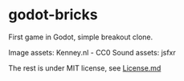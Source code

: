 # godot-bricks

First game in Godot, simple breakout clone.

Image assets: Kenney.nl - CC0
Sound assets: jsfxr

The rest is under MIT license, see [License.md](./LICENSE.md)
